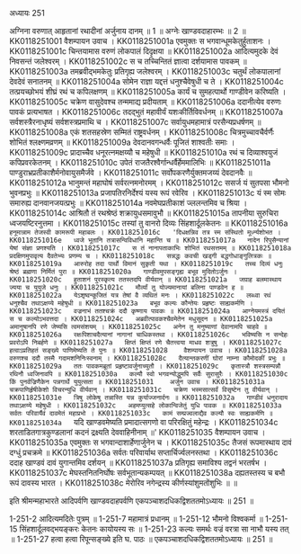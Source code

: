 अध्यायः 251

अग्निना वरुणात् आहृतानां रथादीनां अर्जुनाय दानम् ॥ 1 ॥ अग्नेः खाण्डवदाहारम्भः ॥ 2 ॥
KK0118251001	वैशम्पायन उवाच ।
KK0118251001a	एवमुक्तः स भगवान्धूमकेतुर्हुताशनः ।
KK0118251001c	चिन्तयामास वरुणं लोकपालं दिदृक्षया ॥
KK0118251002a	आदित्यमुदके देवं निवसन्तं जलेश्वरम् ।
KK0118251002c	स च तच्चिन्तितं ज्ञात्वा दर्शयामास पावकम् ॥
KK0118251003a	तमब्रवीद्भमकेतुः प्रतिगृह्य जलेश्वरम् ।
KK0118251003c	चतुर्थं लोकपालानां देवदेवं सनातनम् ॥
KK0118251004a	सोमेन राज्ञा यद्दत्तं धनुश्चैवेषुधी च ते ।
KK0118251004c	तत्प्रयच्छोभयं शीघ्रं रथं च कपिलक्षणम् ॥
KK0118251005a	कार्यं च सुमहत्पार्थो गाण्डीवेन करिष्यति ।
KK0118251005c	चक्रेण वासुदेवश्च तन्ममाद्य प्रदीयताम् ॥
KK0118251006a	ददानीत्येव वरुणः पावकं प्रत्यभाषत ।
KK0118251006c	तदद्भुतं महावीर्यं यशःकीर्तिविवर्धनम् ॥
KK0118251007a	सर्वशस्त्रैरनाधृष्यं सर्वशस्त्रप्रमाथि च ।
KK0118251007c	सर्वायुधमहामात्रं परसैन्यप्रधर्षणम् ॥
KK0118251008a	एकं शतसहस्रेण सम्मितं राष्ट्रवर्धनम् ।
KK0118251008c	चित्रमुच्चावचैर्वर्णैः शोभितं श्लक्ष्णमव्रणम् ॥
KK0118251009a	देवदानवगन्धर्वैः पूजितं शाश्वतीः समाः ।
KK0118251009c	प्रादाच्चैव धनूरत्नमक्षय्यौ च महेषुधी ॥
KK0118251010a	रथं च दिव्याश्वयुजं कपिप्रवरकेतनम् ।
KK0118251010c	उपेतं राजतैरश्वैर्गान्धर्वैर्हेममालिभिः ॥
KK0118251011a	पाण्डुराभ्रप्रतीकाशैर्मनोवायुसमैर्जवे ।
KK0118251011c	सर्वोपकरणैर्युक्तमजय्यं देवदानवैः ॥
KK0118251012a	भानुमन्तं महाघोषं सर्वरत्नमनोरमम् ।
KK0118251012c	ससर्ज यं सुतपसा भौमनो भुवनप्रभुः ॥
KK0118251013a	प्रजापतिरनिर्देश्यं यस्य रूपं रवेरिव ।
KK0118251013c	यं स्म सोमः समारुह्य दानवानजयत्प्रभुः ॥
KK0118251014a	नवमेघप्रतीकाशं ज्ललन्तमिव च श्रिया ।
KK0118251014c	आश्रितौ तं रथश्रेष्ठं शक्रायुधसमावुभौ ॥
KK0118251015a	तापनीया सुरुचिरा ध्वजयष्टिरनुत्तमा ।
KK0118251015c	तस्यां तु वानरो दिव्यः सिंहशार्दूलकेतनः ॥
KK0118251016a	`हनूमान्नाम तेजस्वी कामरूपी महाबलः ।
KK0118251016c	'दिधक्षन्निव तत्र स्म संस्थितो मूर्ध्न्यशोभत ।
KK0118251016e	ध्वजे भूतानि तत्रासन्विविधानि महान्ति च ॥
KK0118251017a	नादेन रिपुसैन्यानां येषां संज्ञा प्रणश्यति ।
KK0118251017c	स तं नानापताकाभिः शोभितं रथसत्तमम् ॥
KK0118251018a	प्रदक्षिणमुपावृत्य दैवतेभ्यः प्रणम्य च ।
KK0118251018c	सन्नद्धः कवची खड्गी बद्धगोधाङ्गुलित्रकः ॥
KK0118251019a	आरुरोह तदा पार्थो विमानं सुकृती यथा ।
KK0118251019c	तच्च दिव्यं धनुः श्रेष्ठं ब्रह्मणा निर्मितं पुरा ॥
KK0118251020a	गाण्डीवमुपसङ्गृह्य बभूव मुदितोऽर्जुनः ।
KK0118251020c	हुताशनं पुरस्कृत्य ततस्तदपि वीर्यवान् ॥
KK0118251021a	जग्राह बलमास्थाय ज्यया च युयुजे धनुः ।
KK0118251021c	मौर्व्यां तु योज्यमानायां बलिना पाण्डवेन ह ॥
KK0118251022a	येऽशृष्वन्कूजितं यत्र तेषां वै व्यथितं मनः ।
KK0118251022c	लब्ध्वा रथं धनुश्चैव तथाऽक्षय्ये महेषुधी ॥
KK0118251023a	बभूव कल्यः कौन्तेयः प्रहृष्टः साह्यकर्मणि ।
KK0118251023c	वज्रनाभं ततश्चक्रं ददौ कृष्णाय पावकः ॥
KK0118251024a	आग्नेयमस्त्रं दयितं स च कल्योऽभवत्तदा ।
KK0118251024c	अब्रवीत्पावकश्चैवमेतेन मधुसूदन ॥
KK0118251025a	अमानुषानपि रणे जेष्यसि त्वमसंशयम् ।
KK0118251025c	अनेन तु मनुष्याणां देवानामपि चाहवे ॥
KK0118251026a	रक्षःपिशाचदैत्यानां नागानां चाधिकस्तथा ।
KK0118251026c	भविष्यसि न सन्देहः प्रवरोऽपि निबर्हणे ॥
KK0118251027a	क्षिप्तं क्षिप्तं रणे चैतत्त्वया माधव शत्रुषु ।
KK0118251027c	हत्वाऽप्रतिहतं सङ्ख्ये पाणिमेष्यति ते पुनः ॥
KK0118251028	वैशम्पायन उवाच ।
KK0118251028a	वरुणश्च ददौ तस्मै गदामशनिनिःस्वनाम् ।
KK0118251028c	दैत्यान्तकरणीं घोरां नाम्ना कौमोदकीं प्रभुः ॥
KK0118251029a	ततः पावकमब्रूतां प्रहृष्टावर्जुनाच्युतौ ।
KK0118251029c	कृतास्त्रौ शस्त्रसम्पन्नौ रथिनौ ध्वजिनावपि ॥
KK0118251030a	कल्यौ स्वो भगवन्योद्धुमपि सर्वैः सुरासुरैः ।
KK0118251030c	किं पुनर्वज्रिणैकेन पन्नगार्थे युयुत्सता ॥
KK0118251031	अर्जुन उवाच ।
KK0118251031a	चक्रपाणिर्हृषीकेशो विचरन्युधि वीर्यवान् ।
KK0118251031c	चक्रेण भस्मसात्सर्वं विसृष्टेन तु वीर्यवान् ।
KK0118251031e	त्रिषु लोकेषु तन्नास्ति यन्न कुर्याज्जनार्दनः ॥
KK0118251032a	गाण्डीवं धनुरादाय तथाऽक्षय्ये महेषुधी ।
KK0118251032c	अहमप्युत्सहे लोकान्विजेतुं युधि पावक ॥
KK0118251033a	सर्वतः परिवार्यैवं दावमेतं महाप्रभो ।
KK0118251033c	कामं सम्प्रज्वलाद्यैव कल्यौ स्वः साह्यकर्मणि ॥
KK0118251034a	`यदि खाण्डवमेष्यति प्रमादात्सगणो वा परिरक्षितुं महेन्द्रः ।
KK0118251034c	शरताडितगात्रकुण्डलानां कदनं द्रक्ष्यति देववाहिनीनाम् ॥'
KK0118251035	वैशम्पायन उवाच ।
KK0118251035a	एवमुक्तः स भगवान्दाशार्हेणार्जुनेन च ।
KK0118251035c	तैजसं रूपमास्थाय दावं दग्धुं प्रचक्रमे ॥
KK0118251036a	सर्वतः परिवार्याथ सप्तार्चिर्ज्वलनस्तथा ।
KK0118251036c	ददाह खाण्डवं दावं युगान्तमिव दर्शयन् ॥
KK0118251037a	प्रतिगृह्य समाविश्य तद्वनं भरतर्षभ ।
KK0118251037c	मेघस्तनितनिर्घोषः सर्वभूतान्यकम्पयत् ॥
KK0118251038a	दह्यतस्तस्य च बभौ रूपं दावस्य भारत ।
KK0118251038c	मेरोरिव नगेन्द्रस्य कीर्णस्यांशुमतोंशुभिः ॥ ॥

इति श्रीमन्महाभारते आदिपर्वणि खाण्डवदाहपर्वणि एकपञ्चाशदधिकद्विशततमोऽध्यायः ॥ 251 ॥

1-251-2 आदित्यमदितेः पुत्रम् ॥ 1-251-7 महामात्रं प्रधानम् ॥ 1-251-12 भौमनो विश्वकर्मा ॥ 1-251-15 सिंहशार्दूलवद्भयङ्करः केतनः कायोयस्य सः ॥ 1-251-23 कल्यः समर्थः वज्रं वरत्रा सा नाभौ यस्य तत् ॥ 1-251-27 हत्वा हत्वा रिपून्सङ्ख्ये इति घ. पाठः ॥ एकपञ्चाशदधिकद्विशततमोऽध्यायः ॥ 251 ॥
